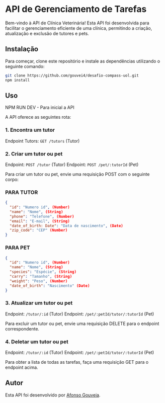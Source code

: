 # API de Gerenciamento de Tarefas

Bem-vindo à API de Clínica Veterinária! Esta API foi desenvolvida para facilitar o gerenciamento eficiente de uma clínica, permitindo a criação, atualização e exclusão de tutores e pets.

## Instalação

Para começar, clone este repositório e instale as dependências utilizando o seguinte comando:

```bash
git clone https://github.com/gouvei4/desafio-compass-uol.git
npm install
```

## Uso

NPM RUN DEV - Para inicial a API

A API oferece as seguintes rota:

### 1. Encontra um tutor

Endpoint Tutors: `GET /tutors` (Tutor)

### 2. Criar um tutor ou pet

Endpoint: `POST /tutor` (Tutor)
Endpoint: `POST /pet/:tutorId` (Pet)

Para criar um tutor ou pet, envie uma requisição POST com o seguinte corpo:

### PARA TUTOR
```json
{
  "id": "Numero id", (Number)
  "name": "Nome", (String)
  "phone": "Telefone", (Number)
  "email": "E-mail", (String)
  "date_of_birth: Date": "Data de nascimento", (Date)
  "zip_code": "CEP" (Number)
}
```
### PARA PET
```json
{
  "id": "Numero id", (Number)
  "name": "Nome", (String)
  "species": "Espécie", (String)
  "carry": "Tamanho", (String)
  "weight": "Peso", (Number)
  "date_of_birth": "Nascimento" (Date)
}
```

### 3. Atualizar um tutor ou pet

Endpoint: `/tutor/:id` (Tutor)
Endpoint: `/pet/:petId/tutor/:tutorId` (Pet)

Para excluir um tutor ou pet, envie uma requisição DELETE para o endpoint correspondente.

### 4. Deletar um tutor ou pet

Endpoint: `/tutor/:id` (Tutor)
Endpoint: `/pet/:petId/tutor/:tutorId` (Pet)

Para obter a lista de todas as tarefas, faça uma requisição GET para o endpoint acima.

## Autor

Esta API foi desenvolvido por <a href="https://github.com/gouvei4">Afonso Gouveia</a>.
